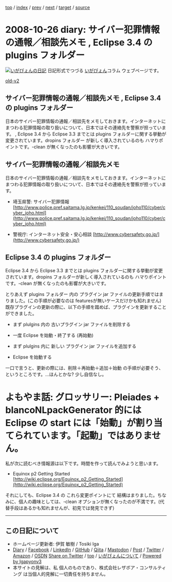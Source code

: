 [top](../index.html) 
 / [index](index.html) 
 / [prev](ig081024.html) 
 / [next](ig081027.html) 
 / [target](https://www.igapyon.jp/igapyon/diary/2008/ig081026.html) 
 / [source](https://github.com/igapyon/diary/blob/master/2008/ig081026.src.md) 

2008-10-26 diary: サイバー犯罪情報の通報／相談先メモ , Eclipse 3.4 の plugins フォルダー
=====================================================================================================
[![いがぴょんの日記](https://www.igapyon.jp/igapyon/diary/images/iga202308_128.jpg "いがぴょん")](https://www.igapyon.jp/igapyon/diary/memo/memoigapyon.html) 日記形式でつづる [いがぴょん](https://www.igapyon.jp/igapyon/diary/memo/memoigapyon.html)コラム ウェブページです。

[old-v2](ig081026-orig.html)

## サイバー犯罪情報の通報／相談先メモ , Eclipse 3.4 の plugins フォルダー

日本のサイバー犯罪情報の通報／相談先をメモしておきます。インターネットにまつわる犯罪情報の取り扱いについて、日本ではその連絡先を警察が担っています。 , Eclipse 3.4 から Eclipse 3.3 までとは plugins フォルダーに関する挙動が変更されています。dropins フォルダー が新しく導入されているのも ハマりポイントです。-clean が無くなったのも影響が大きいです。


## サイバー犯罪情報の通報／相談先メモ

日本のサイバー犯罪情報の通報／相談先をメモしておきます。インターネットにまつわる犯罪情報の取り扱いについて、日本ではその連絡先を警察が担っています。

* 埼玉県警: サイバー犯罪情報
  [http://www.police.pref.saitama.lg.jp/kenkei/110_soudan/joho110/cyber/cyber_joho.html](http://www.police.pref.saitama.lg.jp/kenkei/110_soudan/joho110/cyber/cyber_joho.html)
  
* 警視庁: インターネット安全・安心相談
  [http://www.cybersafety.go.jp/](http://www.cybersafety.go.jp/)

## Eclipse 3.4 の plugins フォルダー

Eclipse 3.4 から Eclipse 3.3 までとは plugins フォルダーに関する挙動が変更されています。dropins フォルダーが新しく導入されているのも ハマりポイントです。-clean が無くなったのも影響が大きいです。

とりあえず plugins フォルダー 内の プラグイン jar ファイルの更新手順ではまりました。(この手順が必要なのは featuresが無いケースだけかも知れません) 既存プラグインの更新の際に、以下の手順を踏めば、プラグインを更新することができました。

* まず plulgins 内の 古いプラグイン jar ファイルを削除する
  
* 一度 Eclipse を始動・終了する (再始動)
  
* まず plulgins 内に 新しい プラグイン jar ファイルを追加する
  
* Eclipse を始動する

一口で言うと、更新の際には、削除＋再始動＋追加＋始動 の手順が必要そう、というところです。…ほんとかな? 少し自信なし。
# よもやま話: グロッサリー: Pleiades + blancoNLpackGenerator 的には Eclipse の start には「始動」が割り当てられています。「起動」ではありません。

私が次に読むべき情報源は以下です。時間を作って読んでみようと思います。

* Equinox p2 Getting Started
  [http://wiki.eclipse.org/Equinox_p2_Getting_Started](http://wiki.eclipse.org/Equinox_p2_Getting_Started)

それにしても、Eclipse 3.4 の これら変更ポイントにて 結構はまりました。ちなみに、個人の趣味としては、-clean オプションが無くなったのが不満です。(代替手段はあるかも知れませんが、初見では発見できず)


----------------------------------------------------------------------------------------------------

## この日記について

* ホームページ更新者: 伊賀 敏樹 / Tosiki Iga
* [Diary](https://www.igapyon.jp/igapyon/diary/) / [Facebook](https://www.facebook.com/igapyon) / [LinkedIn](https://www.linkedin.com/in/toshikiiga) / [GitHub](https://github.com/igapyon) / [Qiita](https://qiita.com/igapyon) / [Mastodon](https://social.vivaldi.net/@igapyon) / [Post](https://post.news/igapyon) / [Twitter](https://twitter.com/ToshikiIga) / [Amazon](https://www.amazon.co.jp/%E4%BC%8A%E8%B3%80-%E6%95%8F%E6%A8%B9/e/B004LTQWCQ) / [OSDN](https://ja.osdn.net/users/iga/)
[Share on Twitter](https://twitter.com/intent/tweet?hashtags=igapyon%2Cdiary%2C%E3%81%84%E3%81%8C%E3%81%B4%E3%82%87%E3%82%93&text=%E3%82%B5%E3%82%A4%E3%83%90%E3%83%BC%E7%8A%AF%E7%BD%AA%E6%83%85%E5%A0%B1%E3%81%AE%E9%80%9A%E5%A0%B1%EF%BC%8F%E7%9B%B8%E8%AB%87%E5%85%88%E3%83%A1%E3%83%A2+%2C+Eclipse+3.4+%E3%81%AE+plugins+%E3%83%95%E3%82%A9%E3%83%AB%E3%83%80%E3%83%BC&url=https%3A%2F%2Fwww.igapyon.jp%2Figapyon%2Fdiary%2F2008%2Fig081026.html) / [top](../index.html) / [いがぴょんについて](https://www.igapyon.jp/igapyon/diary/memo/memoigapyon.html) / [Powered by Igapyonv3](https://github.com/igapyon/igapyonv3)
* 本サイトの見解は、私 個人のものであり、株式会社レザボア・コンサルティング は当個人的見解に一切責任を持ちません。 
